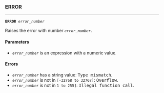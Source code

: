 ### ERROR
***
<code><b>ERROR</b> <var>error_number</var></code>

Raises the error with number <code><var>error_number</var></code>.

#### Parameters
* <code><var>error_number</var></code> is an expression with a numeric value.

#### Errors
* <code><var>error_number</var></code> has a string value: <samp>Type mismatch</samp>.
* <code><var>error_number</var></code> is not in  `[-32768 to 32767]`: <samp>Overflow</samp>.
* <code><var>error_number</var></code> is not in `1 to 255]`: <samp>Illegal function call</samp>.
